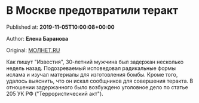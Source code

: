 
# В Москве предотвратили теракт

Published at: **2019-11-05T10:00:08+00:00**

Author: **Елена Баранова**

Original: [МОЛНЕТ.RU](https://www.molnet.ru/mos/ru/order/o_717421)

Как пишут "Известия", 30-летний мужчина был задержан несколько недель назад. Подозреваемый исповедовал радикальные формы ислама и изучал материалы для изготовления бомбы.
Кроме того, удалось выяснить, что он искал сообщников для совершения теракта. В отношении задержанного было возбуждено уголовное дело по статье 205 УК РФ ("Террористический акт").
